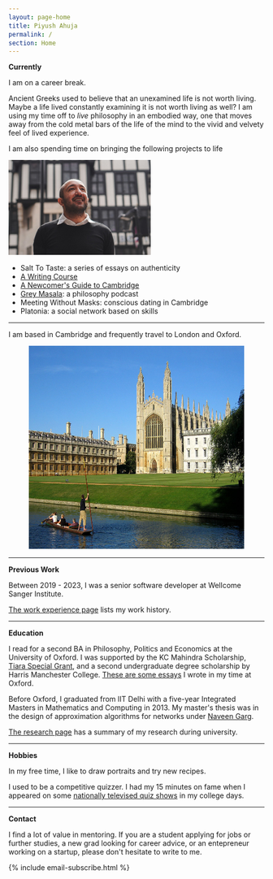 ```yaml
---
layout: page-home
title: Piyush Ahuja
permalink: /
section: Home
---
```





**Currently**

I am on a career break. 

Ancient Greeks used to believe that an unexamined life is not worth living. Maybe a life lived constantly examining it is not worth living as well? I am using my time off to *live* philosophy in an embodied way, one that moves away from the cold metal bars of the life of the mind to the vivid and velvety feel of lived experience. 

I am also spending time on bringing the following projects to life


<img class='inset right' src="files/images/mypic2.jpeg" title='Piyush Ahuja' width='280px'  />   



* Salt To Taste: a series of essays on authenticity
* [A Writing Course](https://piyushahuja.com/courses/writing/intro)
* [A Newcomer's Guide to Cambridge](/cambridge)
* [Grey Masala](https://open.spotify.com/show/4fwl2XZOBsSZFFQH2Jaec4): a philosophy podcast 
* Meeting Without Masks: conscious dating in Cambridge
* Platonia: a social network based on skills 

  
----

I am based in Cambridge and frequently travel to London and Oxford. 


<!-- **Also**



I would love to run a meditation group and [a writing workshop](/courses/writing/intro) in Cambridge. I'm looking for volunteer participants: if this interests you, please reach out!
 -->
<center>

<figure>
    <img src="files/images/oxford/cam.jpg" alt="Cambridge" width="550" height= "400" /> 

    


 <figcaption></figcaption> 
</figure>
</center>



---




**Previous Work**

Between 2019 - 2023, I was a senior software developer at Wellcome Sanger Institute.

[The work experience page](/work) lists my work history.

---

**Education** 

I read for a second BA in Philosophy, Politics and Economics at the University of Oxford.  I was supported by the KC Mahindra Scholarship, [Tiara Special Grant](https://www.tiarafoundation.com/copy-of-tiara-special-grant), and a second undergraduate degree scholarship by Harris Manchester College. [These are some essays](/philosophy) I wrote in my time at Oxford. 

Before Oxford, I graduated from IIT Delhi with a five-year Integrated Masters in Mathematics and Computing in 2013. My master's thesis was in the design of approximation algorithms for networks under [Naveen Garg](https://en.wikipedia.org/wiki/Naveen_Garg). 

[The research page](/research) has a summary of my research during university.

----

**Hobbies** 


In my free time, I like to draw portraits and try new recipes.

I used to be a competitive quizzer. I had my 15 minutes on fame when I appeared on some [nationally televised quiz shows](https://www.youtube.com/watch?v=-5pdjrdj0uA) in my college days. 

<!-- My [master's thesis]([link to my thesis][thesis]) was in the design of approximation algorithms for networks under [Naveen Garg](https://en.wikipedia.org/wiki/Naveen_Garg).  -->


<!-- The [work section](/work)  spells out my professional experience in greater detail.  
 -->





<!-- 
 One of the best way to learn is to teach it to someone. Platonia allows one to organize one-on-one meetups with people for learning-and-teaching. Give it a try! Here's the [download link for iOS]((http://itunes.com/apps/platonia)) and here's the [download link for Android](https://play.google.com/store/apps/details?id=com.platonia_client). -->

<!-- - **Teaching:**  I am interested in teaching or mentoring opportunies in philosophy, algorithms, and creative writing.

- **Learning:** I am looking for people interested in practicing Improv, First Aid, or Wilderness survival skills.  

- **Creative Collaborations:** If you'd like to collaborate on something for *fun*, please don't hesitate to reach out. Here are some ideas: a podcast, a comedy sketch, a mobile app, or any long-form writing assignment. 
 -->

----

**Contact**

I find a lot of value in mentoring. If you are a student applying for jobs or further studies, a new grad looking for career advice, or an entepreneur working on a startup, please don't hesitate to write to me.


{% include email-subscribe.html %}


[resumeFile]: ../files/piyush_resume.pdf 
[thesis]: ../files/research/thesis.pdf

 
